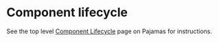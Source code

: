 # Component lifecycle

See the top level [Component Lifecycle](https://design.gitlab.com/contribute/component-lifecycle/) page on Pajamas for instructions.
